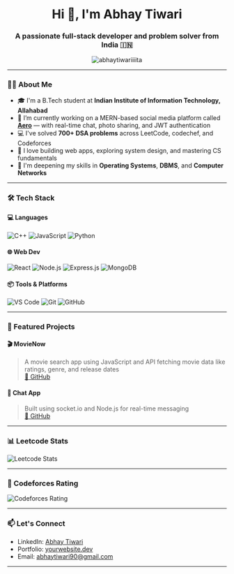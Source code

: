 <h1 align="center">Hi 👋, I'm Abhay Tiwari</h1>
<h3 align="center">A passionate full-stack developer and problem solver from India 🇮🇳</h3>

<p align="center">
  <img src="https://komarev.com/ghpvc/?username=abhaytiwariiiita&label=Profile%20views&color=0e75b6&style=flat" alt="abhaytiwariiiita" />
</p>

---

### 👨‍🎓 About Me

- 🎓 I'm a B.Tech student at **Indian Institute of Information Technology, Allahabad**  
- 🔭 I’m currently working on a MERN-based social media platform called **[Aero](#)** — with real-time chat, photo sharing, and JWT authentication  
- 💻 I've solved **700+ DSA problems** across LeetCode, codechef, and Codeforces
- 🚀 I love building web apps, exploring system design, and mastering CS fundamentals
- 🧠 I'm deepening my skills in **Operating Systems**, **DBMS**, and **Computer Networks**

---

### 🛠️ Tech Stack

#### 💻 Languages
![C++](https://img.shields.io/badge/C++-00599C?style=flat&logo=c%2B%2B&logoColor=white)
![JavaScript](https://img.shields.io/badge/JavaScript-F7DF1E?style=flat&logo=javascript&logoColor=black)
![Python](https://img.shields.io/badge/Python-3776AB?style=flat&logo=python&logoColor=white)

#### 🌐 Web Dev
![React](https://img.shields.io/badge/React-20232A?style=flat&logo=react)
![Node.js](https://img.shields.io/badge/Node.js-339933?style=flat&logo=nodedotjs&logoColor=white)
![Express.js](https://img.shields.io/badge/Express.js-404D59?style=flat)
![MongoDB](https://img.shields.io/badge/MongoDB-4EA94B?style=flat&logo=mongodb&logoColor=white)

#### 📦 Tools & Platforms
![VS Code](https://img.shields.io/badge/VSCode-007ACC?style=flat&logo=visual-studio-code)
![Git](https://img.shields.io/badge/Git-F05032?style=flat&logo=git&logoColor=white)
![GitHub](https://img.shields.io/badge/GitHub-181717?style=flat&logo=github)

---

### 🚀 Featured Projects

#### 🎬 MovieNow  
> A movie search app using JavaScript and API fetching movie data like ratings, genre, and release dates  
[🔗 GitHub](https://github.com/AbhayTiwariiiit/MovieNow)

#### 💬 Chat App  
> Built using socket.io and Node.js for real-time messaging  
[🔗 GitHub](https://github.com/AbhayTiwariiiit/chatapp)

---

### 📊 Leetcode Stats

![Leetcode Stats](https://leetcard.jacoblin.cool/deepatiwari048y)

---
### 🧠 Codeforces Rating

![Codeforces Rating](https://img.shields.io/badge/dynamic/json?color=blue&label=Codeforces%20Rating&query=$.result[0].rating&url=https%3A%2F%2Fcodeforces.com%2Fapi%2Fuser.info%3Fhandles%3Dabhay90)

---

### 📫 Let's Connect

- LinkedIn: [Abhay Tiwari](https://www.linkedin.com/in/abhay-tiwari-356211281/)
- Portfolio: [yourwebsite.dev](#)
- Email: abhaytiwari90@gmail.com

---


